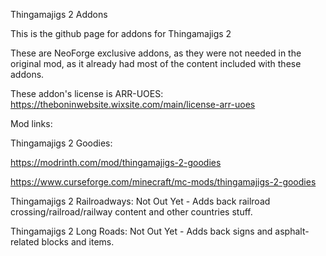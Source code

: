 Thingamajigs 2 Addons

This is the github page for addons for Thingamajigs 2

These are NeoForge exclusive addons, as they were not needed in the original mod, as it already had most of the content included with these addons.

These addon's license is ARR-UOES: https://theboninwebsite.wixsite.com/main/license-arr-uoes

Mod links:

Thingamajigs 2 Goodies:

https://modrinth.com/mod/thingamajigs-2-goodies

https://www.curseforge.com/minecraft/mc-mods/thingamajigs-2-goodies


Thingamajigs 2 Railroadways:
Not Out Yet - Adds back railroad crossing/railroad/railway content and other countries stuff.

Thingamajigs 2 Long Roads:
Not Out Yet - Adds back signs and asphalt-related blocks and items.

